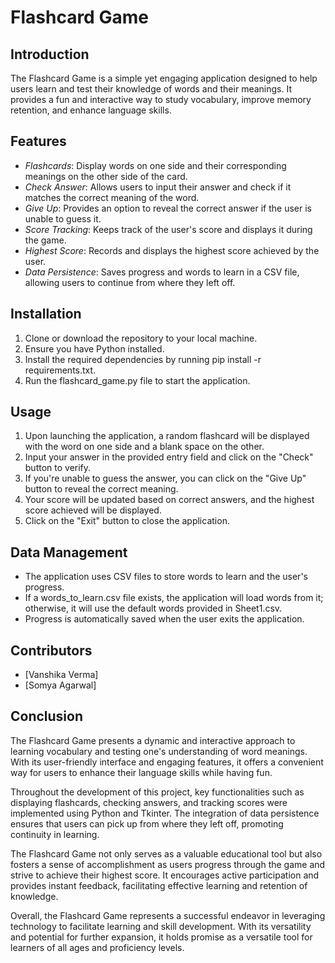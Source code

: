 # Flashcard Game

## Introduction
The Flashcard Game is a simple yet engaging application designed to help users learn and test their knowledge of words and their meanings. It provides a fun and interactive way to study vocabulary, improve memory retention, and enhance language skills.

## Features
- *Flashcards*: Display words on one side and their corresponding meanings on the other side of the card.
- *Check Answer*: Allows users to input their answer and check if it matches the correct meaning of the word.
- *Give Up*: Provides an option to reveal the correct answer if the user is unable to guess it.
- *Score Tracking*: Keeps track of the user's score and displays it during the game.
- *Highest Score*: Records and displays the highest score achieved by the user.
- *Data Persistence*: Saves progress and words to learn in a CSV file, allowing users to continue from where they left off.

## Installation
1. Clone or download the repository to your local machine.
2. Ensure you have Python installed.
3. Install the required dependencies by running pip install -r requirements.txt.
4. Run the flashcard_game.py file to start the application.

## Usage
1. Upon launching the application, a random flashcard will be displayed with the word on one side and a blank space on the other.
2. Input your answer in the provided entry field and click on the "Check" button to verify.
3. If you're unable to guess the answer, you can click on the "Give Up" button to reveal the correct meaning.
4. Your score will be updated based on correct answers, and the highest score achieved will be displayed.
5. Click on the "Exit" button to close the application.

## Data Management
- The application uses CSV files to store words to learn and the user's progress.
- If a words_to_learn.csv file exists, the application will load words from it; otherwise, it will use the default words provided in Sheet1.csv.
- Progress is automatically saved when the user exits the application.

## Contributors
- [Vanshika Verma]
- [Somya Agarwal]


## Conclusion

The Flashcard Game presents a dynamic and interactive approach to learning vocabulary and testing one's understanding of word meanings. With its user-friendly interface and engaging features, it offers a convenient way for users to enhance their language skills while having fun.

Throughout the development of this project, key functionalities such as displaying flashcards, checking answers, and tracking scores were implemented using Python and Tkinter. The integration of data persistence ensures that users can pick up from where they left off, promoting continuity in learning.

The Flashcard Game not only serves as a valuable educational tool but also fosters a sense of accomplishment as users progress through the game and strive to achieve their highest score. It encourages active participation and provides instant feedback, facilitating effective learning and retention of knowledge.

Overall, the Flashcard Game represents a successful endeavor in leveraging technology to facilitate learning and skill development. With its versatility and potential for further expansion, it holds promise as a versatile tool for learners of all ages and proficiency levels.